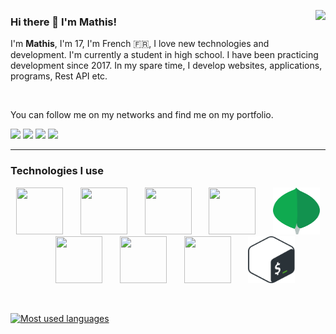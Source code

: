 <a href="https://github.com/mlbonniec"><img align="right" src="https://github-readme-stats.vercel.app/api?username=mlbonniec&show_icons=true&hide_border=true" /></a>

### Hi there 👋 I'm Mathis!
I'm <b>Mathis</b>, I'm 17, I'm French 🇫🇷, I love new technologies and development. I'm currently a student in high school. I have been practicing development since 2017. In my spare time, I develop websites, applications, programs, Rest API etc.

<br />

You can follow me on my networks and find me on my portfolio.

<a href="https://instagram.com/mlbonniec"><img src="https://img.shields.io/badge/mlbonniec-e1306c?style=for-the-badge&logo=instagram&logoColor=white" /></a>
<a href="https://twitter.com/mlbonniec"><img src="https://img.shields.io/badge/mlbonniec-00acee?style=for-the-badge&logo=twitter&logoColor=white" /></a>
<a href="https://github.com/mlbonniec"><img src="https://img.shields.io/badge/mlbonniec-24292e?style=for-the-badge&logo=github&logoColor=white" /></a>
<a href="https://mathislebonniec.fr"><img src="https://img.shields.io/badge/My%20Portfolio-mathislebonniec.fr-072142?style=for-the-badge&labelColor=ff4d5a" /></a>

---

### Technologies I use

<p align="center">
	<img src="https://raw.githubusercontent.com/mlbonniec/mlbonniec/master/images/javascript.svg" width="75" height="75" />
	&nbsp;&nbsp;&nbsp;&nbsp;&nbsp;
	<img src="https://raw.githubusercontent.com/mlbonniec/mlbonniec/master/images/react.svg" width="75" height="75" />
	&nbsp;&nbsp;&nbsp;&nbsp;&nbsp;
	<img src="https://raw.githubusercontent.com/mlbonniec/mlbonniec/master/images/html.svg" width="75" height="75" />
    &nbsp;&nbsp;&nbsp;&nbsp;&nbsp;
	<img src="https://raw.githubusercontent.com/mlbonniec/mlbonniec/master/images/sass.svg" width="75" height="75" />
	&nbsp;&nbsp;&nbsp;&nbsp;&nbsp;
	<img src="https://raw.githubusercontent.com/mlbonniec/mlbonniec/master/images/mongodb.svg" width="75" height="75" />
	&nbsp;&nbsp;&nbsp;&nbsp;&nbsp;
	<img src="https://raw.githubusercontent.com/mlbonniec/mlbonniec/master/images/mysql.svg" width="75" height="75" />
    &nbsp;&nbsp;&nbsp;&nbsp;&nbsp;
	<img src="https://raw.githubusercontent.com/mlbonniec/mlbonniec/master/images/php.svg" width="75" height="75" />
    &nbsp;&nbsp;&nbsp;&nbsp;&nbsp;
	<img src="https://raw.githubusercontent.com/mlbonniec/mlbonniec/master/images/api.svg" width="75" height="75" />
    &nbsp;&nbsp;&nbsp;&nbsp;&nbsp;
	<img src="https://raw.githubusercontent.com/mlbonniec/mlbonniec/master/images/bash.svg" width="75" height="75" />
</p>

<br />

[![Most used languages](https://github-readme-stats.vercel.app/api/top-langs/?username=mlbonniec&layout=compact)](https://github.com/mlbonniec/)

